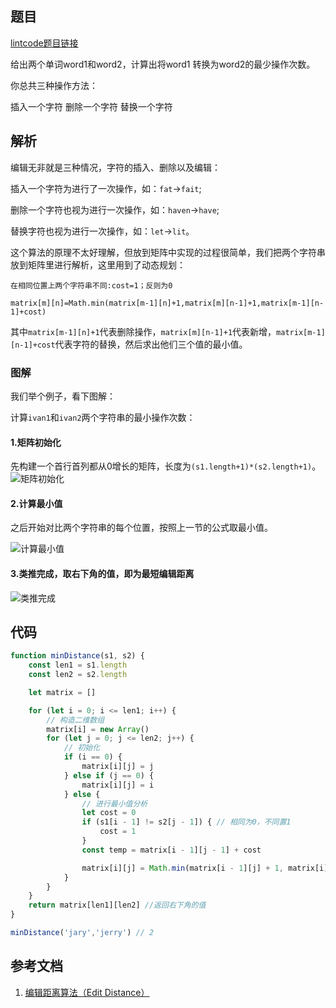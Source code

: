 ## 题目
[lintcode题目链接](http://www.lintcode.com/zh-cn/problem/edit-distance/)

给出两个单词word1和word2，计算出将word1 转换为word2的最少操作次数。

你总共三种操作方法：

插入一个字符
删除一个字符
替换一个字符
## 解析
编辑无非就是三种情况，字符的插入、删除以及编辑：

插入一个字符为进行了一次操作，如：`fat`->`fait`;

删除一个字符也视为进行一次操作，如：`haven`->`have`;

替换字符也视为进行一次操作，如：`let`->`lit`。

这个算法的原理不太好理解，但放到矩阵中实现的过程很简单，我们把两个字符串放到矩阵里进行解析，这里用到了动态规划：
```
在相同位置上两个字符串不同:cost=1；反则为0

matrix[m][n]=Math.min(matrix[m-1][n]+1,matrix[m][n-1]+1,matrix[m-1][n-1]+cost)
```
其中`matrix[m-1][n]+1`代表删除操作，`matrix[m][n-1]+1`代表新增，`matrix[m-1][n-1]+cost`代表字符的替换，然后求出他们三个值的最小值。
### 图解
我们举个例子，看下图解：

计算`ivan1`和`ivan2`两个字符串的最小操作次数：
#### 1.矩阵初始化
先构建一个首行首列都从0增长的矩阵，长度为`(s1.length+1)*(s2.length+1)`。
![矩阵初始化](https://img-blog.csdn.net/20161231203819568?watermark/2/text/aHR0cDovL2Jsb2cuY3Nkbi5uZXQvY2hpY2hveGlhbg==/font/5a6L5L2T/fontsize/400/fill/I0JBQkFCMA==/dissolve/70/gravity/SouthEast)
#### 2.计算最小值
之后开始对比两个字符串的每个位置，按照上一节的公式取最小值。

![计算最小值](https://img-blog.csdn.net/20161231211607676?watermark/2/text/aHR0cDovL2Jsb2cuY3Nkbi5uZXQvY2hpY2hveGlhbg==/font/5a6L5L2T/fontsize/400/fill/I0JBQkFCMA==/dissolve/70/gravity/SouthEast)
#### 3.类推完成，取右下角的值，即为最短编辑距离
![类推完成](https://img-blog.csdn.net/20161231211830683?watermark/2/text/aHR0cDovL2Jsb2cuY3Nkbi5uZXQvY2hpY2hveGlhbg==/font/5a6L5L2T/fontsize/400/fill/I0JBQkFCMA==/dissolve/70/gravity/SouthEast)
## 代码
```js
function minDistance(s1, s2) {
	const len1 = s1.length
	const len2 = s2.length

	let matrix = []

	for (let i = 0; i <= len1; i++) {
		// 构造二维数组
		matrix[i] = new Array()
		for (let j = 0; j <= len2; j++) {
			// 初始化
			if (i == 0) {
				matrix[i][j] = j
			} else if (j == 0) {
				matrix[i][j] = i
			} else {
				// 进行最小值分析
				let cost = 0
				if (s1[i - 1] != s2[j - 1]) { // 相同为0，不同置1
					cost = 1
				}
				const temp = matrix[i - 1][j - 1] + cost

				matrix[i][j] = Math.min(matrix[i - 1][j] + 1, matrix[i][j - 1] + 1, temp)
			}
		}
	}
	return matrix[len1][len2] //返回右下角的值
}

minDistance('jary','jerry') // 2
```
## 参考文档
1. [编辑距离算法（Edit Distance）](https://blog.csdn.net/chichoxian/article/details/53944188)